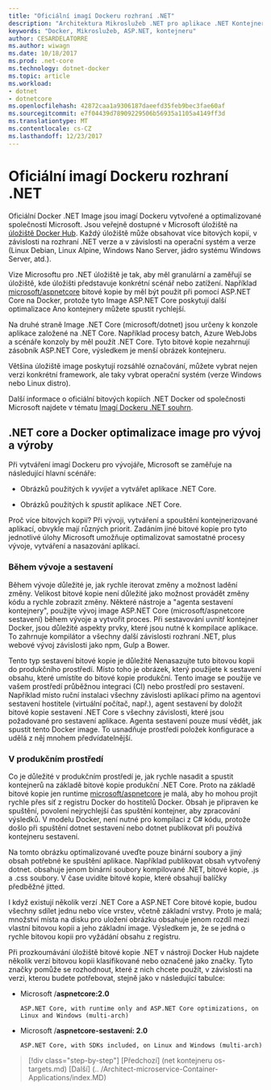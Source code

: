 ```yaml
---
title: "Oficiální imagí Dockeru rozhraní .NET"
description: "Architektura Mikroslužeb .NET pro aplikace .NET Kontejnerizované | Oficiální imagí Dockeru rozhraní .NET"
keywords: "Docker, Mikroslužeb, ASP.NET, kontejneru"
author: CESARDELATORRE
ms.author: wiwagn
ms.date: 10/18/2017
ms.prod: .net-core
ms.technology: dotnet-docker
ms.topic: article
ms.workload:
- dotnet
- dotnetcore
ms.openlocfilehash: 42872caa1a9306187daeefd35feb9bec3fae60af
ms.sourcegitcommit: e7f04439d78909229506b56935a1105a4149ff3d
ms.translationtype: MT
ms.contentlocale: cs-CZ
ms.lasthandoff: 12/23/2017
---
```

# <a name="official-net-docker-images"></a>Oficiální imagí Dockeru rozhraní .NET

Oficiální Docker .NET Image jsou imagí Dockeru vytvořené a optimalizované společností Microsoft. Jsou veřejně dostupné v Microsoft úložiště na [úložiště Docker Hub](https://hub.docker.com/u/microsoft/). Každý úložiště může obsahovat více bitových kopií, v závislosti na rozhraní .NET verze a v závislosti na operační systém a verze (Linux Debian, Linux Alpine, Windows Nano Server, jádro systému Windows Server, atd.).

Vize Microsoftu pro .NET úložiště je tak, aby měl granulární a zaměřují se úložiště, kde úložišti představuje konkrétní scénář nebo zatížení. Například [microsoft/aspnetcore](https://hub.docker.com/r/microsoft/aspnetcore/) bitové kopie by měl být použit při pomocí ASP.NET Core na Docker, protože tyto Image ASP.NET Core poskytují další optimalizace Ano kontejnery můžete spustit rychlejší.

Na druhé straně Image .NET Core (microsoft/dotnet) jsou určeny k konzole aplikace založené na .NET Core. Například procesy batch, Azure WebJobs a scénáře konzoly by měl použít .NET Core. Tyto bitové kopie nezahrnují zásobník ASP.NET Core, výsledkem je menší obrázek kontejneru.

Většina úložiště image poskytují rozsáhlé označování, můžete vybrat nejen verzi konkrétní framework, ale taky vybrat operační systém (verze Windows nebo Linux distro).

Další informace o oficiální bitových kopiích .NET Docker od společnosti Microsoft najdete v tématu [Imagí Dockeru .NET souhrn](https://aka.ms/dotnetdockerimages).

## <a name="net-core-and-docker-image-optimizations-for-development-versus-production"></a>.NET core a Docker optimalizace image pro vývoj a výroby

Při vytváření imagí Dockeru pro vývojáře, Microsoft se zaměřuje na následující hlavní scénáře:

-   Obrázků použitých k *vyvíjet* a vytvářet aplikace .NET Core.

-   Obrázků použitých k *spustit* aplikace .NET Core.

Proč více bitových kopií? Při vývoji, vytváření a spouštění kontejnerizované aplikací, obvykle mají různých priorit. Zadáním jiné bitové kopie pro tyto jednotlivé úlohy Microsoft umožňuje optimalizovat samostatné procesy vývoje, vytváření a nasazování aplikací.

### <a name="during-development-and-build"></a>Během vývoje a sestavení

Během vývoje důležité je, jak rychle iterovat změny a možnost ladění změny. Velikost bitové kopie není důležité jako možnost provádět změny kódu a rychle zobrazit změny. Některé nástroje a "agenta sestavení kontejnery", použijte vývoj image ASP.NET Core (microsoft/aspnetcore sestavení) během vývoje a vytvořit proces. Při sestavování uvnitř kontejner Docker, jsou důležité aspekty prvky, které jsou nutné k kompilace aplikace. To zahrnuje kompilátor a všechny další závislosti rozhraní .NET, plus webové vývoj závislosti jako npm, Gulp a Bower.

Tento typ sestavení bitové kopie je důležité Nenasazujte tuto bitovou kopii do produkčního prostředí. Místo toho je obrázek, který použijete k sestavení obsahu, které umístíte do bitové kopie produkční. Tento image se použije ve vašem prostředí průběžnou integraci (CI) nebo prostředí pro sestavení. Například místo ruční instalaci všechny závislosti aplikací přímo na agentovi sestavení hostitele (virtuální počítač, např.), agent sestavení by doložit bitové kopie sestavení .NET Core s všechny závislosti, které jsou požadované pro sestavení aplikace. Agenta sestavení pouze musí vědět, jak spustit tento Docker image. To usnadňuje prostředí položek konfigurace a udělá z něj mnohem předvídatelnější.

### <a name="in-production"></a>V produkčním prostředí

Co je důležité v produkčním prostředí je, jak rychle nasadit a spustit kontejnerů na základě bitové kopie produkční .NET Core. Proto na základě bitové kopie jen runtime [microsoft/aspnetcore](https://hub.docker.com/r/microsoft/aspnetcore/) je malá, aby ho mohou projít rychle přes síť z registru Docker do hostitelů Docker. Obsah je připraven ke spuštění, povolení nejrychlejší čas spuštění kontejner, aby zpracování výsledků. V modelu Docker, není nutné pro kompilaci z C\# kódu, protože došlo při spuštění dotnet sestavení nebo dotnet publikovat při používá kontejneru sestavení.

Na tomto obrázku optimalizované uveďte pouze binární soubory a jiný obsah potřebné ke spuštění aplikace. Například publikovat obsah vytvořený dotnet. obsahuje jenom binární soubory kompilované .NET, bitové kopie, .js a .css soubory. V čase uvidíte bitové kopie, které obsahují balíčky předběžné jitted.

I když existují několik verzí .NET Core a ASP.NET Core bitové kopie, budou všechny sdílet jednu nebo více vrstev, včetně základní vrstvy. Proto je malá; množství místa na disku pro uložení obrázku obsahuje jenom rozdíl mezi vlastní bitovou kopii a jeho základní image. Výsledkem je, že se jedná o rychle bitovou kopii pro vyžádání obsahu z registru.

Při prozkoumávání úložiště bitové kopie .NET v nástroji Docker Hub najdete několik verzí bitovou kopii klasifikované nebo označené jako značky. Tyto značky pomůže se rozhodnout, které z nich chcete použít, v závislosti na verzi, kterou budete potřebovat, stejně jako v následující tabulce:

-   Microsoft /**aspnetcore:2.0**

        ASP.NET Core, with runtime only and ASP.NET Core optimizations, on Linux and Windows (multi-arch)

-   Microsoft /**aspnetcore-sestavení: 2.0**

        ASP.NET Core, with SDKs included, on Linux and Windows (multi-arch)


>[!div class="step-by-step"]
[Předchozí] (net kontejneru os-targets.md) [Další] (.. /Architect-microservice-Container-Applications/index.MD)
